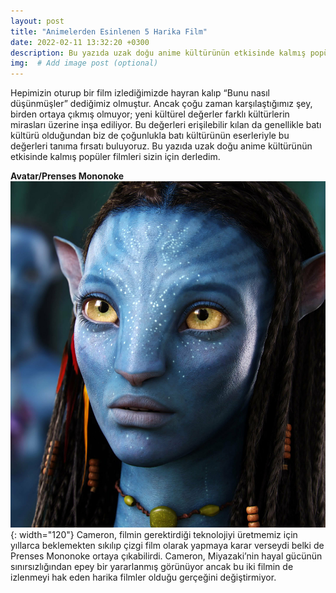 ```yaml
---
layout: post
title: "Animelerden Esinlenen 5 Harika Film"
date: 2022-02-11 13:32:20 +0300
description: Bu yazıda uzak doğu anime kültürünün etkisinde kalmış popüler filmleri sizin için derledim. 
img:  # Add image post (optional)
---
```

Hepimizin oturup bir film izlediğimizde hayran kalıp “Bunu nasıl düşünmüşler” dediğimiz olmuştur. Ancak çoğu zaman karşılaştığımız şey, birden ortaya çıkmış olmuyor; yeni kültürel değerler farklı kültürlerin mirasları üzerine inşa ediliyor. Bu değerleri erişilebilir kılan da genellikle batı kültürü olduğundan biz de çoğunlukla batı kültürünün eserleriyle bu değerleri tanıma fırsatı buluyoruz. Bu yazıda uzak doğu anime kültürünün etkisinde kalmış popüler filmleri sizin için derledim.

**Avatar/Prenses Mononoke**  
![Avatar](/assets/img/avatar.jpg){: width="120"} Cameron, filmin gerektirdiği teknolojiyi üretmemiz için yıllarca beklemekten sıkılıp çizgi film olarak yapmaya karar verseydi belki de Prenses Mononoke ortaya çıkabilirdi. Cameron, Miyazaki’nin hayal gücünün sınırsızlığından epey bir yararlanmış görünüyor ancak bu iki filmin de izlenmeyi hak eden harika filmler olduğu gerçeğini değiştirmiyor.